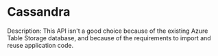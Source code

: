 # Cassandra

Description: This API isn't a good choice because of the existing Azure Table Storage database, and because of the requirements to import and reuse application code.